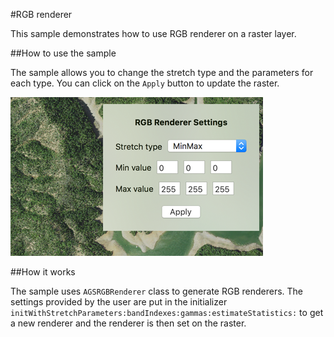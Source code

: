 #RGB renderer

This sample demonstrates how to use RGB renderer on a raster layer.

##How to use the sample

The sample allows you to change the stretch type and the parameters for each type. You can click on the `Apply` button to update the raster.

![](image1.png)

##How it works

The sample uses `AGSRGBRenderer` class to generate RGB renderers. The settings provided by the user are put in the initializer `initWithStretchParameters:bandIndexes:gammas:estimateStatistics:` to get a new renderer and the renderer is then set on the raster.




